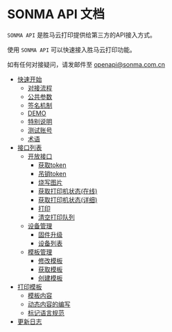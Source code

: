 SONMA API 文档
===================

`SONMA API` 是胜马云打印提供给第三方的API接入方式。

使用 `SONMA API` 可以快速接入胜马云打印功能。

如有任何对接疑问，请发邮件至 [openapi@sonma.com.cn](mailto:openapi@sonma.com.cn)

- [快速开始](quick_start/quick_start.md)
  - [对接流程](quick_start/quick_start.md?id=对接流程)
  - [公共参数](quick_start/quick_start.md?id=公共参数)
  - [签名机制](quick_start/quick_start.md?id=签名机制)
  - [DEMO](quick_start/quick_start.md?id=DEMO)
  - [特别说明](quick_start/quick_start.md?id=特别说明)
  - [测试账号](quick_start/quick_start.md?id=测试账号)
  - [术语](quick_start/quick_start.md?id=术语)
- [接口列表](api/api.md)
  - [开放接口](api/open_api/open_api.md)
    - [获取token](api/open_api/open_api.md?id=获取token)
    - [吊销token](api/open_api/open_api.md?id=吊销token)
    - [烧写图片](api/open_api/open_api.md?id=烧写图片)
    - [获取打印机状态(在线)](api/open_api/open_api.md?id=获取打印机状态(在线))
    - [获取打印机状态(详细)](api/open_api/open_api.md?id=获取打印机状态(详细))
    - [打印](api/open_api/open_api.md?id=打印)
    - [清空打印队列](api/open_api/open_api.md?id=清空打印队列)
  - [设备管理](api/devices/devices.md)
    - [固件升级](api/devices/devices.md?id=固件升级)
    - [设备列表](api/devices/devices.md?id=设备列表)
  - [模板管理](api/template_manage/template_manage.md)
    - [修改模板](api/template_manage/template_manage.md?id=修改模板)
    - [获取模板](api/template_manage/template_manage.md?id=获取模板)
    - [创建模板](api/template_manage/template_manage.md?id=创建模板)
- [打印模板](template/template.md)
  - [模板内容](template/template.md?id=模板内容)
  - [动态内容的编写](template/template.md?id=动态内容的编写)
  - [标记语言规范](template/template.md?id=标记语言规范)
- [更新日志](changelog/changelog.md)